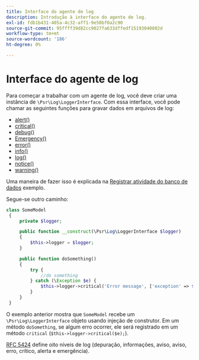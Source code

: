 ```yaml
---
title: Interface do agente de log
description: Introdução à interface do agente de log.
exl-id: fdb1b431-405a-4c32-aff1-9e50bf0a2c90
source-git-commit: 95ffff39d82cc9027fa633dffedf15193040802d
workflow-type: tm+mt
source-wordcount: '186'
ht-degree: 0%

---
```


# Interface do agente de log

Para começar a trabalhar com um agente de log, você deve criar uma instância de `\Psr\Log\LoggerInterface`. Com essa interface, você pode chamar as seguintes funções para gravar dados em arquivos de log:

- [alert()](https://github.com/php-fig/log/blob/master/src/LoggerInterface.php#L43)
- [critical()](https://github.com/php-fig/log/blob/master/src/LoggerInterface.php#L55)
- [debug()](https://github.com/php-fig/log/blob/master/src/LoggerInterface.php#L111)
- [Emergency()](https://github.com/php-fig/log/blob/master/src/LoggerInterface.php#L30)
- [error()](https://github.com/php-fig/log/blob/master/src/LoggerInterface.php#L66)
- [info()](https://github.com/php-fig/log/blob/master/src/LoggerInterface.php#L101)
- [log()](https://github.com/php-fig/log/blob/master/src/LoggerInterface.php#L122)
- [notice()](https://github.com/php-fig/log/blob/master/src/LoggerInterface.php#L89)
- [warning()](https://github.com/php-fig/log/blob/master/src/LoggerInterface.php#L79)

Uma maneira de fazer isso é explicada na [Registrar atividade do banco de dados](../logs/database-activity.md) exemplo.

Segue-se outro caminho:

```php
class SomeModel
 {
     private $logger;

     public function __construct(\Psr\Log\LoggerInterface $logger)
     {
         $this->logger = $logger;
     }

     public function doSomething()
     {
         try {
             //do something
         } catch (\Exception $e) {
             $this->logger->critical('Error message', ['exception' => $e]);
         }
     }
 }
```

O exemplo anterior mostra que `SomeModel` recebe um `\Psr\Log\LoggerInterface` objeto usando injeção de construtor. Em um método `doSomething`, se algum erro ocorrer, ele será registrado em um método `critical` (`$this->logger->critical($e);`).

[RFC 5424](https://datatracker.ietf.org/doc/html/rfc5424) define oito níveis de log (depuração, informações, aviso, aviso, erro, crítico, alerta e emergência).
